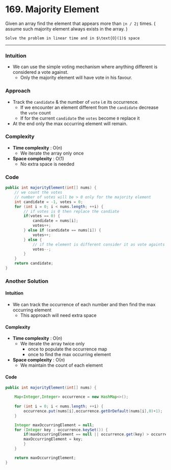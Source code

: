 # 169. Majority Element

Given an array find the element that appears more than `⌊n / 2⌋` times. ( assume such majority element always exists in the array. )

```ad-warning
Solve the problem in linear time and in $\text{O}(1)$ space
```

***

### Intuition

* We can use the simple voting mechanism where anything different is considered a vote against.
  * Only the majority element will have vote in his favour.

### Approach

* Track the `candidate` & the number of `vote` i.e its occurrence.
  * If we encounter an element different from the `candidate` decrease the `vote` count
  * If for the current `candidate` the `votes` become `0` replace it
* At the end only the max occurring element will remain.

### Complexity

* **Time complexity** : $\text{O}(n)$
  * We iterate the array only once
* **Space complexity** : $\text{O}(1)$
  * No extra space is needed

### Code

```java
public int majorityElement(int[] nums) {
	// we count the votes 
	// number of votes will be > 0 only for the majority element
	int candidate = -1, votes = 0; 
	for (int i = 0; i < nums.length; ++i) { 
		// if votes is 0 then replace the candiate
		if(votes == 0) { 
			candidate = nums[i];
			votes++; 
		} else if (candidate == nums[i]) { 
			votes++; 
		} else {
			// if the element is different consider it as vote againts 
			votes--; 
		} 
	} 
	return candidate; 
} 
```

### Another Solution

#### Intuition

* We can track the occurrence of each number and then find the max occurring element
  * This approach will need extra space

#### Complexity

* **Time complexity** : $\text{O}(n)$
  * We iterate the array twice only
    * once to populate the occurrence map
    * once to find the max occurring element
* **Space complexity** : $\text{O}(n)$
  * We maintain the count of each element

#### Code

```java
public int majorityElement(int[] nums) {

	Map<Integer,Integer> occurrence = new HashMap<>();
	
	for (int i = 0; i < nums.length; ++i) {
		occurrence.put(nums[i],occurrence.getOrDefault(nums[i],0)+1);
	}

	Integer maxOccurringElement = null;
	for (Integer key : occurrence.keySet()) {
		if(maxOccurringElement == null || occurrence.get(key) > occurrence.get(maxOccurringElement)) {
		maxOccurringElement = key;
		}
	}

	return maxOccurringElement;
}
```

